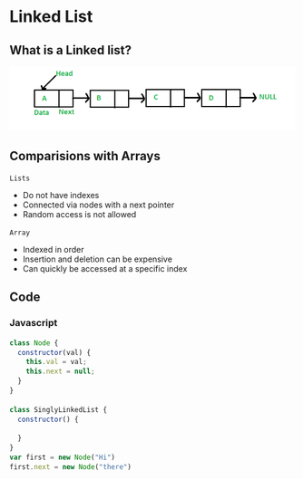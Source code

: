 # Linked List
## What is a Linked list?

![img](./img/linkedlist.png)

## Comparisions with Arrays
`Lists`
- Do not have indexes
- Connected via nodes with a next pointer
- Random access is not allowed

`Array`
- Indexed in order
- Insertion and deletion can be expensive
- Can quickly be accessed at a specific index

## Code
### Javascript

```js
class Node {
  constructor(val) {
    this.val = val;
    this.next = null;
  }
}

class SinglyLinkedList {
  constructor() {

  }
}
var first = new Node("Hi")
first.next = new Node("there")
```
